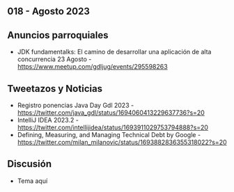 018 - Agosto 2023
--

## Anuncios parroquiales
- JDK fundamentalks: El camino de desarrollar una aplicación de alta concurrencia 23 Agosto - https://www.meetup.com/gdljug/events/295598263

## Tweetazos y Noticias
- Registro ponencias Java Day Gdl 2023 - https://twitter.com/java_gdl/status/1694060413229637736?s=20
- IntelliJ IDEA 2023.2 - https://twitter.com/intellijidea/status/1693911029753794888?s=20
- Defining, Measuring, and Managing Technical Debt by Google - https://twitter.com/milan_milanovic/status/1693882836355318022?s=20

## Discusión
* Tema aquí
 
